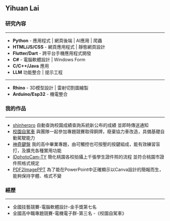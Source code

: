## Yihuan Lai

### 研究內容
---
* **Python** - 應用程式 | 網頁後端 | AI應用 | 爬蟲
* **HTML/JS/CSS** - 網頁應用程式 | 靜態網頁設計
* **Flutter/Dart** - 跨平台手機應用程式開發
* **C#** - 電腦軟體設計 | Windows Form
* **C/C++/Java** 應用
* **LLM** 功能整合 | 提示工程
---
* **Rhino** - 3D模型設計 | 雷射切割圖繪製
* **Arduino/Esp32** - 機電整合

### 我的作品
---
* [shinherpro](https://github.com/ivan17lai/shinherpro)
自動查詢校園成績查詢系統新公布的成績 並即時傳送通知 
* [校園自駕車](https://www.youtube.com/watch?v=bZv1S-PtMZg&t=175s)
與團隊一起參加專題競賽取得銅牌，廢棄協力車改造，具備基礎自動駕駛能力
* [神奇鍵盤](https://www.youtube.com/watch?v=-L25511c_Dw)
我的高中畢業專題，由可觸控也可按壓的按鍵組成，能有效練習盲打，及擴充各種實用功能
* [IDphotoCam-TY](https://github.com/ivan17lai/IDphotoCam-TY) 
簡化桃園各校拍攝上千張學生證件照的流程 並符合桃園市證件照格式規定
* [PDF2ImagePPT](https://ivan17lai.github.io/PDF2ImagePPT/)
為了能在PowerPoint中正確顯示以Canva設計的簡報而生，能夠保持字體、格式不變
### 經歷
---
* 全國技藝競賽-電腦軟體設計-金手獎第七名
* 全國高中職專題競賽-電機電子群-第三名 -《校園自駕車》
